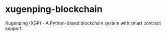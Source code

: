# xugenping-blockchain
Xugenping (XGP) - A Python-based blockchain system with smart contract support
